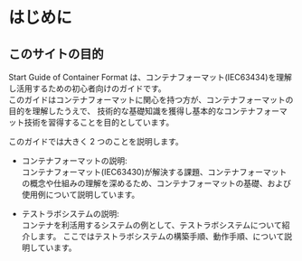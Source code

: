 # はじめに

## このサイトの目的

Start Guide of Container Format は、コンテナフォーマット(IEC63434)を理解し活用するための初心者向けのガイドです。  
このガイドはコンテナフォーマットに関心を持つ方が、コンテナフォーマットの目的を理解したうえで、
技術的な基礎知識を獲得し基本的なコンテナフォーマット技術を習得することを目的としています。

このガイドでは大きく 2 つのことを説明します。

- コンテナフォーマットの説明:  
  コンテナフォーマット(IEC63430)が解決する課題、コンテナフォーマットの概念や仕組みの理解を深めるため、コンテナフォーマットの基礎、および使用例について説明しています。

- テストラボシステムの説明:  
  コンテナを利活用するシステムの例として、テストラボシステムについて紹介します。
  ここではテストラボシステムの構築手順、動作手順、について説明しています。
